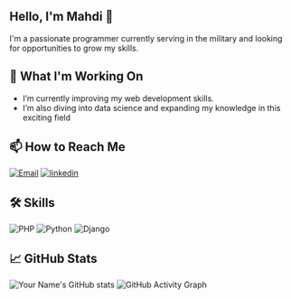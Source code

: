 
## Hello, I'm Mahdi 👋
I'm a passionate programmer currently serving in the military and looking for opportunities to grow my skills.


## 🌱 What I'm Working On

- I’m currently improving my web development skills.
- I’m also diving into data science and expanding my knowledge in this exciting field

## 📫 How to Reach Me
[![Email](https://img.shields.io/badge/Email-D14836?style=for-the-badge&logo=gmail&logoColor=white)](mailto:m.mojtabavi@oitlook.com)
[![linkedin](https://img.shields.io/badge/linkedin-0A66C2?style=for-the-badge&logo=linkedin&logoColor=white)](https://www.linkedin.com/in/mahdi-mojtabavi)

## 🛠 Skills

![PHP](https://img.shields.io/badge/PHP-777BB4?style=for-the-badge&logo=php&logoColor=white)
![Python](https://img.shields.io/badge/Python-3776AB?style=for-the-badge&logo=python&logoColor=white)
![Django](https://img.shields.io/badge/Django-092E20?style=for-the-badge&logo=django&logoColor=white)


## 📈 GitHub Stats

![Your Name's GitHub stats](https://github-readme-stats.vercel.app/api?username=mojtabavi99&show_icons=true&theme=radical)
![GitHub Activity Graph](https://github-readme-activity-graph.cyclic.app/graph?username=mojtabavi99&theme=radical)



<!--
**mojtabavi99/mojtabavi99** is a ✨ _special_ ✨ repository because its `README.md` (this file) appears on your GitHub profile.

Here are some ideas to get you started:

- 🔭 I’m currently working on ...
- 🌱 I’m currently learning ...
- 👯 I’m looking to collaborate on ...
- 🤔 I’m looking for help with ...
- 💬 Ask me about ...
- 📫 How to reach me: ...
- 😄 Pronouns: ...
- ⚡ Fun fact: ...


- Twitter: [@YourTwitterHandle](https://twitter.com/YourTwitterHandle)
-->
